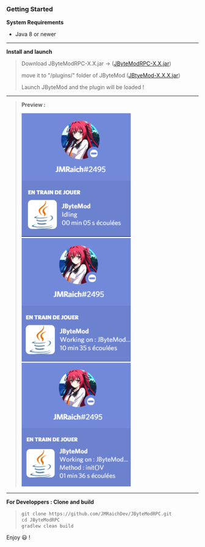 ### Getting Started

**System Requirements**

* Java 8 or newer

---

**Install and launch**

> Download JByteModRPC-X.X.jar -> ([JByteModRPC-X.X.jar](https://github.com/JMRaichDev/JByteModRPC/releases))
> 
> move it to "/plugins/" folder of JByteMod ([JBtyeMod-X.X.X.jar](https://github.com/GraxCode/JByteMod-Beta/releases))
> 
> Launch JByteMod and the plugin will be loaded !
 ---
> 
> **Preview :**
> 
>![ScreenShot-01](https://github.com/JMRaichDev/JByteModRPC/blob/master/readme-img/screenshot-01.png)
>![ScreenShot-02](https://github.com/JMRaichDev/JByteModRPC/blob/master/readme-img/screenshot-02.png)
>![ScreenShot-03](https://github.com/JMRaichDev/JByteModRPC/blob/master/readme-img/screenshot-03.png)
>

---

**For Developpers : Clone and build**
> ```console
> git clone https://github.com/JMRaichDev/JByteModRPC.git
> cd JByteModRPC
> gradlew clean build
> ```

Enjoy :smiley: !
